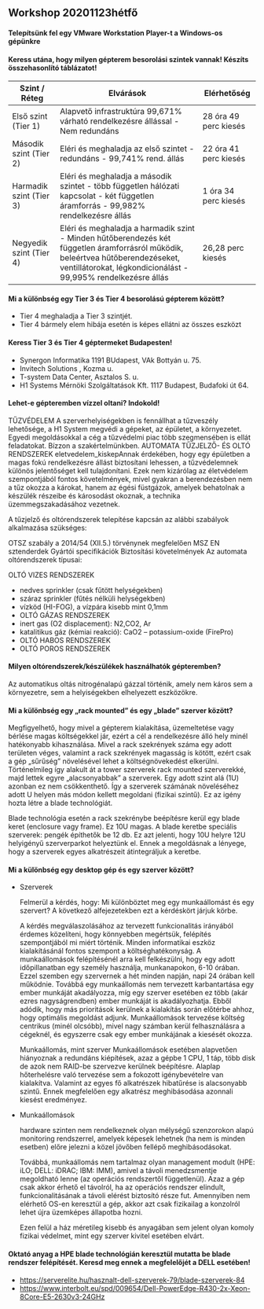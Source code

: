 ## Workshop 20201123hétfő
#### Telepítsünk fel egy VMware Workstation Player-t a Windows-os gépünkre

#### Keress utána, hogy milyen gépterem besorolási szintek vannak! Készíts összehasonlító táblázatot!


 | Szint / Réteg        | Elvárások | Elérhetőség |
 |----------------------|-----------|-------------|
 | Első szint (Tier 1)   | Alapvető infrastruktúra 99,671% várható rendelkezésre állással - Nem redundáns | 28 óra 49 perc kiesés |
 | Második szint (Tier 2) | Eléri és meghaladja az első szintet - redundáns - 99,741% rend. állás | 22 óra 41 perc kiesés |
 | Harmadik szint (Tier 3) | Eléri és meghaladja a második szintet - több független hálózati kapcsolat - két független áramforrás - 99,982% rendelkezésre állás | 1 óra 34 perc kiesés |
 | Negyedik szint (Tier 4) | Eléri és meghaladja a harmadik szint - Minden hűtőberendezés két független áramforrásról működik, beleértvea hűtőberendezéseket, ventillátorokat, légkondicionálást - 99,995% rendelkezésre állás | 26,28 perc kiesés |
 
#### Mi a különbség egy Tier 3 és Tier 4 besorolású gépterem között?
 - Tier 4 meghaladja a Tier 3 szintjét.
 - Tier 4 bármely elem hibája esetén is képes ellátni az összes eszközt
  
#### Keress Tier 3 és Tier 4 géptermeket Budapesten!
 - Synergon Informatika 1191 BUdapest, VAk Bottyán u. 75.
 - Invitech Solutions , Kozma u.
 - T-system Data Center, Asztalos S. u. 
 - H1 Systems Mérnöki Szolgáltatások Kft. 1117 Budapest, Budafoki út 64.
#### Lehet-e gépteremben vízzel oltani? Indokold!
 TŰZVÉDELEM
 A szerverhelyiségekben is fennállhat a tűzveszély lehetősége, a H1 System megvédi a gépeket, az épületet, a környezetet. Egyedi megoldásokkal a cég a tűzvédelmi piac több szegmensében is ellát feladatokat. Bízzon a szakértelmünkben.
 AUTOMATA TŰZJELZŐ- ÉS OLTÓ RENDSZEREK
 eletvedelem_kiskepAnnak érdekében, hogy egy épületben a magas fokú rendelkezésre állást biztosítani lehessen, a tűzvédelemnek különös jelentőséget kell tulajdonítani. Ezek nem kizárólag az életvédelem szempontjából fontos követelmények, mivel gyakran a berendezésben nem a tűz okozza a károkat, hanem az égési füstgázok, amelyek behatolnak a készülék részeibe és károsodást okoznak, a technika üzemmegszakadásához vezetnek.

 A tűzjelző és oltórendszerek telepítése kapcsán az alábbi szabályok alkalmazása szükséges:
 
 OTSZ szabály a 2014/54 (XII.5.) törvénynek megfelelően
 MSZ EN sztenderdek
 Gyártói specifikációk
 Biztosítási követelmények
 Az automata oltórendszerek típusai:
 
 OLTÓ VIZES RENDSZEREK
  - nedves sprinkler (csak fűtött helységekben)
 - száraz sprinkler (fűtés nélküli helységekben)
 - vízköd (HI-FOG), a vízpára kisebb mint 0,1mm
 - OLTÓ GÁZAS RENDSZEREK
 - inert gas (O2 displacement): N2,CO2, Ar
 - katalitikus gáz (kémiai reakció): CaO2 – potassium-oxide (FirePro)
 - OLTÓ HABOS RENDSZEREK
 - OLTÓ POROS RENDSZEREK
      
      
#### Milyen oltórendszerek/készülékek használhatók gépteremben?
Az automatikus oltás nitrogénalapú gázzal történik, amely nem káros sem a környezetre, sem a helyiségekben elhelyezett eszközökre. 

      
#### Mi a különbség egy „rack mounted” és egy „blade” szerver között?
Megfigyelhető, hogy mivel a gépterem kialakítása, üzemeltetése vagy bérlése magas költségekkel jár, ezért a cél a rendelkezésre álló hely minél hatékonyabb kihasználása. Mivel a rack szekrények száma egy adott területen véges, valamint a rack szekrények magasság is kötött, ezért csak a gép „sűrűség” növelésével lehet a költségnövekedést elkerülni. Történelmileg így alakult át a tower szerverek rack mounted szerverekké, majd lettek egyre „alacsonyabbak” a szerverek. Egy adott szint alá (1U) azonban ez nem csökkenthető. Így a szerverek számának növeléséhez adott U helyen más módon kellett megoldani (fizikai szintű). Ez az igény hozta létre a blade technológiát.

Blade technológia esetén a rack szekrénybe beépítésre kerül egy blade keret (enclosure vagy frame). Ez 10U magas. A blade keretbe speciális szerverek: pengék építhetők be 12 db. Ez azt jelenti, hogy 10U helyre 12U helyigényű szerverparkot helyeztünk el. Ennek a megoldásnak a lényege, hogy a szerverek egyes alkatrészeit átintegráljuk a keretbe.
      
#### Mi a különbség egy desktop gép és egy szerver között?
 - Szerverek
 
      Felmerül a kérdés, hogy: Mi különböztet meg egy munkaállomást és egy szervert? A következő alfejezetekben ezt a kérdéskört járjuk körbe.
      
      A kérdés megválaszolásához az tervezett funkcionalitás irányából érdemes közelíteni, hogy könnyebben megértsük, felépítés szempontjából mi miért történik. Minden informatikai eszköz kialakításánál fontos szempont a költséghatékonyság. A munkaállomások felépítésénél arra kell felkészülni, hogy egy adott időpillanatban egy személy használja, munkanapokon, 6-10 órában. Ezzel szemben egy szervernek a hét minden napján, napi 24 órában kell működnie. Továbbá egy munkaállomás nem tervezett karbantartása egy ember munkáját akadályozza, míg egy szerver esetében ez több (akár ezres nagyságrendben) ember munkáját is akadályozhatja. Ebből adódik, hogy más prioritások kerülnek a kialakítás során előtérbe ahhoz, hogy optimális megoldást adjunk. Munkaállomások tervezése költség centrikus (minél olcsóbb), mivel nagy számban kerül felhasználásra a cégeknél, és egyszerre csak egy ember munkájának a kiesését okozza.
      
      Munkaállomás, mint szerver
      Munkaállomások esetében alapvetően hiányoznak a redundáns kiépítések, azaz a gépbe 1 CPU, 1 táp, több disk de azok nem RAID-be szervezve kerülnek beépítésre. Alaplap hőterhelésre való tervezése sem a fokozott igénybevételre van kialakítva. Valamint az egyes fő alkatrészek hibatűrése is alacsonyabb szintű. Ennek megfelelően egy alkatrész meghibásodása azonnali kiesést eredményez.
      
 - Munkaállomások 
 
      hardware szinten nem rendelkeznek olyan mélységű szenzorokon alapú monitoring rendszerrel, amelyek képesek lehetnek (ha nem is minden esetben) előre jelezni a közel jövőben fellépő meghibásodásokat.
      
      Továbbá, munkaállomás nem tartalmaz olyan management modult (HPE: iLO; DELL: iDRAC; IBM: IMM), amivel a távoli menedzsmentje megoldható lenne (az operációs rendszertől függetlenül). Azaz a gép csak akkor érhető el távolról, ha az operációs rendszer elindult, funkcionalitásának a távoli elérést biztosító része fut. Amennyiben nem elérhető OS-en keresztül a gép, akkor azt csak fizikailag a konzolról lehet újra üzemképes állapotba hozni.
      
      Ezen felül a ház méretileg kisebb és anyagában sem jelent olyan komoly fizikai védelmet, mint egy szerver kivitel esetében elvárt.
#### Oktató anyag a HPE blade technológián keresztül mutatta be blade rendszer felépítését. Keresd meg ennek a megfelelőjét a DELL esetében!
 - https://serverelite.hu/hasznalt-dell-szerverek-79/blade-szerverek-84
 - https://www.interbolt.eu/spd/009654/Dell-PowerEdge-R430-2x-Xeon-8Core-E5-2630v3-24GHz                
                    
